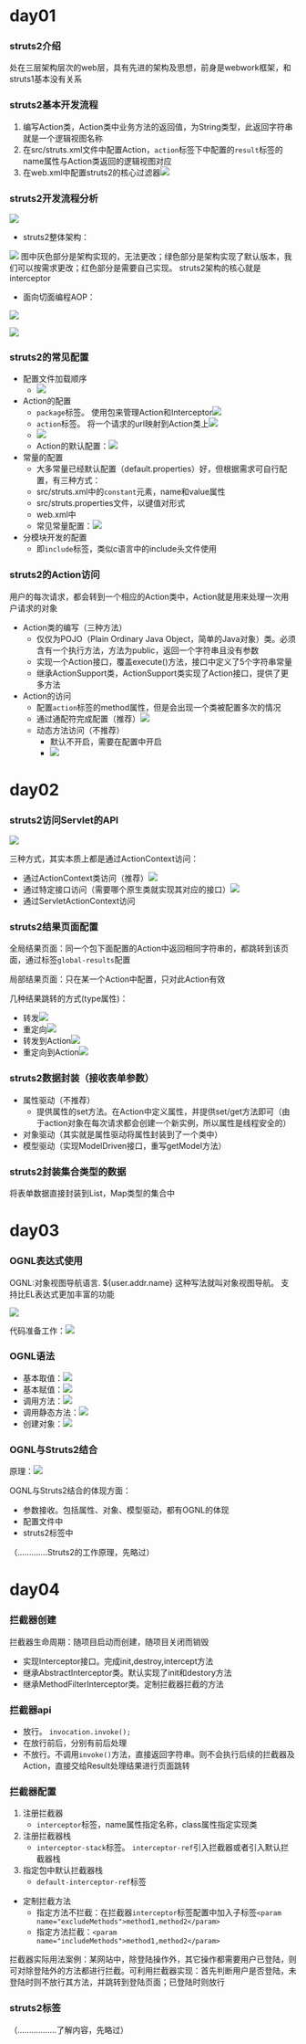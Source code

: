 # day01
### struts2介绍
处在三层架构层次的web层，具有先进的架构及思想，前身是webwork框架，和struts1基本没有关系

### struts2基本开发流程
1. 编写Action类，Action类中业务方法的返回值，为String类型，此返回字符串就是一个逻辑视图名称
2. 在src/struts.xml文件中配置Action，`action`标签下中配置的`result`标签的name属性与Action类返回的逻辑视图对应
3. 在web.xml中配置struts2的核心过滤器![](https://github.com/limbo-china/videos/blob/master/javaEE_Architect/01/01/02/06_struts2/1-2.jpg)

### struts2开发流程分析

![](https://github.com/limbo-china/videos/blob/master/javaEE_Architect/01/01/02/06_struts2/1-1.jpg)

- struts2整体架构：

![](https://github.com/limbo-china/videos/blob/master/javaEE_Architect/01/01/02/06_struts2/1-3.jpg)
图中灰色部分是架构实现的，无法更改；绿色部分是架构实现了默认版本，我们可以按需求更改；红色部分是需要自己实现。 struts2架构的核心就是interceptor

- 面向切面编程AOP：

![](https://github.com/limbo-china/videos/blob/master/javaEE_Architect/01/01/02/06_struts2/1-4.jpg)

![](https://github.com/limbo-china/videos/blob/master/javaEE_Architect/01/01/02/06_struts2/1-5.jpg)

### struts2的常见配置

- 配置文件加载顺序
	- ![](https://github.com/limbo-china/videos/blob/master/javaEE_Architect/01/01/02/06_struts2/1-9.jpg) 
- Action的配置
	- `package`标签。 使用包来管理Action和Interceptor![](https://github.com/limbo-china/videos/blob/master/javaEE_Architect/01/01/02/06_struts2/1-6.jpg)
	- `action`标签。 将一个请求的url映射到Action类上![](https://github.com/limbo-china/videos/blob/master/javaEE_Architect/01/01/02/06_struts2/1-7.jpg)
	- ![](https://github.com/limbo-china/videos/blob/master/javaEE_Architect/01/01/02/06_struts2/1-8.jpg) 
	- Action的默认配置：![](https://github.com/limbo-china/videos/blob/master/javaEE_Architect/01/01/02/06_struts2/1-13.jpg) 
- 常量的配置
	- 大多常量已经默认配置（default.properties）好，但根据需求可自行配置，有三种方式：
	- src/struts.xml中的`constant`元素，name和value属性
	- src/struts.properties文件，以键值对形式
	- web.xml中
	- 常见常量配置：![](https://github.com/limbo-china/videos/blob/master/javaEE_Architect/01/01/02/06_struts2/1-10.jpg)
- 分模块开发的配置
	- 即`include`标签，类似c语言中的include头文件使用


###  struts2的Action访问
用户的每次请求，都会转到一个相应的Action类中，Action就是用来处理一次用户请求的对象

- Action类的编写（三种方法）
	- 仅仅为POJO（Plain Ordinary Java Object，简单的Java对象）类。必须含有一个执行方法，方法为public，返回一个字符串且没有参数
	- 实现一个Action接口，覆盖execute()方法，接口中定义了5个字符串常量
	- 继承ActionSupport类，ActionSupport类实现了Action接口，提供了更多方法
- Action的访问 
	- 配置`action`标签的method属性，但是会出现一个类被配置多次的情况
	- 通过通配符完成配置（推荐）![](https://github.com/limbo-china/videos/blob/master/javaEE_Architect/01/01/02/06_struts2/1-11.jpg)
	- 动态方法访问（不推荐）
		- 默认不开启，需要在配置中开启
		- ![](https://github.com/limbo-china/videos/blob/master/javaEE_Architect/01/01/02/06_struts2/1-12.jpg)


# day02

### struts2访问Servlet的API
![](https://github.com/limbo-china/videos/blob/master/javaEE_Architect/01/01/02/06_struts2/1-18.jpg)

三种方式，其实本质上都是通过ActionContext访问：
- 通过ActionContext类访问（推荐）![](https://github.com/limbo-china/videos/blob/master/javaEE_Architect/01/01/02/06_struts2/1-19.jpg)
- 通过特定接口访问（需要哪个原生类就实现其对应的接口）![](https://github.com/limbo-china/videos/blob/master/javaEE_Architect/01/01/02/06_struts2/1-20.jpg)
- 通过ServletActionContext访问

### struts2结果页面配置
全局结果页面：同一个包下面配置的Action中返回相同字符串的，都跳转到该页面，通过标签`global-results`配置

局部结果页面：只在某一个Action中配置，只对此Action有效

几种结果跳转的方式(type属性)：
- 转发![](https://github.com/limbo-china/videos/blob/master/javaEE_Architect/01/01/02/06_struts2/1-14.jpg)
- 重定向![](https://github.com/limbo-china/videos/blob/master/javaEE_Architect/01/01/02/06_struts2/1-15.jpg)
- 转发到Action![](https://github.com/limbo-china/videos/blob/master/javaEE_Architect/01/01/02/06_struts2/1-16.jpg)
- 重定向到Action![](https://github.com/limbo-china/videos/blob/master/javaEE_Architect/01/01/02/06_struts2/1-17.jpg)

### struts2数据封装（接收表单参数）

- 属性驱动（不推荐）
	- 提供属性的set方法。在Action中定义属性，并提供set/get方法即可（由于action对象在每次请求都会创建一个新实例，所以属性是线程安全的）
- 对象驱动（其实就是属性驱动将属性封装到了一个类中）
- 模型驱动（实现ModelDriven接口，重写getModel方法）

### struts2封装集合类型的数据

将表单数据直接封装到List，Map类型的集合中

# day03

### OGNL表达式使用

OGNL:对象视图导航语言. ${user.addr.name} 这种写法就叫对象视图导航。 支持比EL表达式更加丰富的功能

![](https://github.com/limbo-china/videos/blob/master/javaEE_Architect/01/01/02/06_struts2/1-21.jpg)

代码准备工作：![](https://github.com/limbo-china/videos/blob/master/javaEE_Architect/01/01/02/06_struts2/1-22.jpg)

### OGNL语法

- 基本取值：![](https://github.com/limbo-china/videos/blob/master/javaEE_Architect/01/01/02/06_struts2/1-23.jpg)
- 基本赋值：![](https://github.com/limbo-china/videos/blob/master/javaEE_Architect/01/01/02/06_struts2/1-24.jpg)
- 调用方法：![](https://github.com/limbo-china/videos/blob/master/javaEE_Architect/01/01/02/06_struts2/1-25.jpg)
- 调用静态方法：![](https://github.com/limbo-china/videos/blob/master/javaEE_Architect/01/01/02/06_struts2/1-26.jpg)
- 创建对象：![](https://github.com/limbo-china/videos/blob/master/javaEE_Architect/01/01/02/06_struts2/1-27.jpg)

### OGNL与Struts2结合

原理：![](https://github.com/limbo-china/videos/blob/master/javaEE_Architect/01/01/02/06_struts2/1-28.jpg)

OGNL与Struts2结合的体现方面：
- 参数接收。包括属性、对象、模型驱动，都有OGNL的体现
- 配置文件中
- struts2标签中

（.............Struts2的工作原理，先略过）

# day04

### 拦截器创建
拦截器生命周期：随项目启动而创建，随项目关闭而销毁

- 实现Interceptor接口。完成init,destroy,intercept方法
- 继承AbstractInterceptor类。默认实现了init和destory方法
- 继承MethodFilterInterceptor类。定制拦截器拦截的方法

### 拦截器api
- 放行。 `invocation.invoke();`
- 在放行前后，分别有前后处理
- 不放行。不调用`invoke()`方法，直接返回字符串。则不会执行后续的拦截器及Action，直接交给Result处理结果进行页面跳转

### 拦截器配置

1. 注册拦截器
	- `interceptor`标签，name属性指定名称，class属性指定实现类
2. 注册拦截器栈
	-  `interceptor-stack`标签。 `interceptor-ref`引入拦截器或者引入默认拦截器栈
3. 指定包中默认拦截器栈  
	- `default-interceptor-ref`标签

- 定制拦截方法
	- 指定方法不拦截：在拦截器`interceptor`标签配置中加入子标签`<param name="excludeMethods">method1,method2</param>`
	- 指定方法拦截：`<param name="includeMethods">method1,method2</param>`

拦截器实际用法案例：某网站中，除登陆操作外，其它操作都需要用户已登陆，则可对除登陆外的方法都进行拦截。可利用拦截器实现：首先判断用户是否登陆，未登陆时则不放行其方法，并跳转到登陆页面；已登陆时则放行

### struts2标签

（.................了解内容，先略过）
